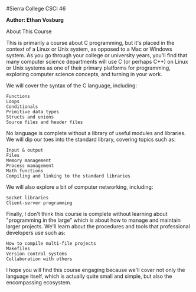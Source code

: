 #Sierra College CSCI 46

__Author: Ethan Vosburg__

About This Course

This is primarily a course about C programming, but it's placed in the context of a Linux or Unix system, as opposed to a Mac or Windows system. As you go through your college or university years, you'll find that many computer science departments will use C (or perhaps C++) on Linux or Unix systems as one of their primary platforms for programming, exploring computer science concepts, and turning in your work.

We will cover the syntax of the C language, including:

    Functions
    Loops
    Conditionals
    Primitive data types
    Structs and unions
    Source files and header files

No language is complete without a library of useful modules and libraries. We will dip our toes into the standard library, covering topics such as:

    Input & output
    Files
    Memory management
    Process management
    Math functions
    Compiling and linking to the standard libraries

We will also explore a bit of computer networking, including:

    Socket libraries
    Client-server programming

Finally, I don't think this course is complete without learning about "programming in the large" which is about how to manage and maintain larger projects. We'll learn about the procedures and tools that professional developers use such as:

    How to compile multi-file projects
    Makefiles
    Version control systems
    Collaboration with others

I hope you will find this course engaging because we'll cover not only the language itself, which is actually quite small and simple, but also the encompassing ecosystem.